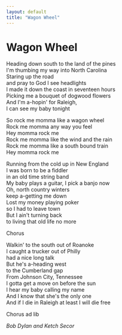 ```yaml
---
layout: default
title: "Wagon Wheel"
---
```


# Wagon Wheel

Heading down south to the land of the pines  
I'm thumbing my way into North Carolina  
Staring up the road  
and pray to God I see headlights  
I made it down the coast in seventeen hours  
Picking me a bouquet of dogwood flowers  
And I'm a-hopin' for Raleigh,  
I can see my baby tonight  

So rock me momma like a wagon wheel  
Rock me momma any way you feel  
Hey momma rock me  
Rock me momma like the wind and the rain  
Rock me momma like a south bound train  
Hey momma rock me  

Running from the cold up in New England  
I was born to be a fiddler  
in an old time string band  
My baby plays a guitar, I pick a banjo now  
Oh, north country winters  
keep a-getting me down  
Lost my money playing poker  
so I had to leave town  
But I ain't turning back  
to living that old life no more  

Chorus 

Walkin' to the south out of Roanoke  
I caught a trucker out of Philly  
had a nice long talk  
But he's a-heading west  
to the Cumberland gap  
From Johnson City, Tennessee  
I gotta get a move on before the sun  
I hear my baby calling my name  
And I know that she's the only one  
And if I die in Raleigh at least I will die free  

Chorus ad lib  

*Bob Dylan and Ketch Secor*
